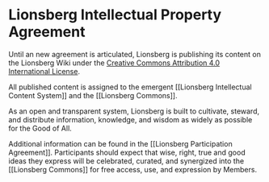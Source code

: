 # Lionsberg Intellectual Property Agreement

Until an new agreement is articulated, Lionsberg is publishing its content on the Lionsberg Wiki under the [Creative Commons Attribution 4.0 International License](http://creativecommons.org/licenses/by/4.0/). 

All published content is assigned to the emergent [[Lionsberg Intellectual Content System]] and the [[Lionsberg Commons]]. 

As an open and transparent system, Lionsberg is built to cultivate, steward, and distribute information, knowledge, and wisdom as widely as possible for the Good of All. 

Additional information can be found in the [[Lionsberg Participation Agreement]]. Participants should expect that wise, right, true and good ideas they express will be celebrated, curated, and synergized into the [[Lionsberg Commons]] for free access, use, and expression by Members. 